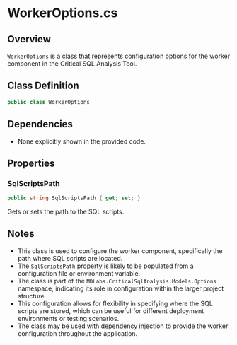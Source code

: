 # WorkerOptions.cs

## Overview
`WorkerOptions` is a class that represents configuration options for the worker component in the Critical SQL Analysis Tool.

## Class Definition
```csharp
public class WorkerOptions
```

## Dependencies
- None explicitly shown in the provided code.

## Properties

### SqlScriptsPath
```csharp
public string SqlScriptsPath { get; set; }
```
Gets or sets the path to the SQL scripts.

## Notes
- This class is used to configure the worker component, specifically the path where SQL scripts are located.
- The `SqlScriptsPath` property is likely to be populated from a configuration file or environment variable.
- The class is part of the `MDLabs.CriticalSqlAnalysis.Models.Options` namespace, indicating its role in configuration within the larger project structure.
- This configuration allows for flexibility in specifying where the SQL scripts are stored, which can be useful for different deployment environments or testing scenarios.
- The class may be used with dependency injection to provide the worker configuration throughout the application.